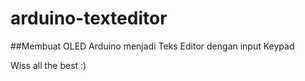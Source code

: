# arduino-texteditor
##Membuat OLED Arduino menjadi Teks Editor dengan input Keypad


Wiss all the best :)
